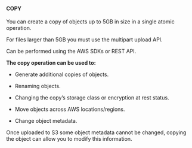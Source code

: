 #### COPY


You can create a copy of objects up to 5GB in size in a single atomic operation.


For files larger than 5GB you must use the multipart upload API.


Can be performed using the AWS SDKs or REST API.


**The copy operation can be used to:**


- Generate additional copies of objects.

- Renaming objects.

- Changing the copy’s storage class or encryption at rest status.

- Move objects across AWS locations/regions.

- Change object metadata.


Once uploaded to S3 some object metadata cannot be changed, copying the object can allow you to modify this information.

